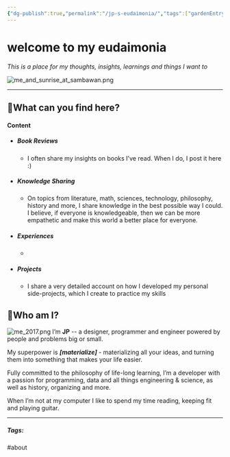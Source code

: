 ```yaml
---
{"dg-publish":true,"permalink":"/jp-s-eudaimonia/","tags":["gardenEntry"],"dgShowInlineTitle":true,"noteIcon":"3"}
---
```


# welcome to my eudaimonia

*This is a place for my thoughts, insights, learnings and things I want to* 

![me_and_sunrise_at_sambawan.png](/img/user/Resources/me_and_sunrise_at_sambawan.png)

---
## 🤔What can you find here?

#### Content

 - ##### Book Reviews
	 - I often share my insights on books I've read. When I do, I post it here :)
 - ##### Knowledge Sharing
	 - On topics from literature, math, sciences, technology, philosophy, history and more, I share knowledge in the best possible way I could. I believe, if everyone is knowledgeable, then we can be more empathetic and make this world a better place for everyone.
 - ##### Experiences
	 - 
 - ##### Projects
	 - I share a very detailed account on how I developed my personal side-projects, which I create to practice my skills

	
## 🤵Who am I?

![me_2017.png](/img/user/Resources/me_2017.png)
I’m **JP** -- a designer, programmer and engineer powered by people and problems big or small.  

My superpower is _**[materialize]**_ - materializing all your ideas, and turning them into something that makes your life easier.  
  
Fully committed to the philosophy of life-long learning, I’m a developer with a passion for programming, data and all things engineering & science, as well as history, organizing and more.  
  
When I’m not at my computer I like to spend my time reading, keeping fit and playing guitar.

---
##### Tags:

#about 